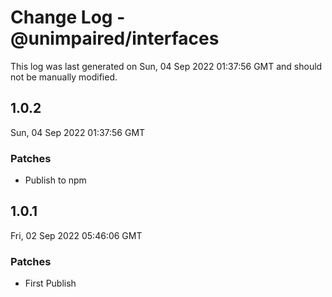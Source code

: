 # Change Log - @unimpaired/interfaces

This log was last generated on Sun, 04 Sep 2022 01:37:56 GMT and should not be manually modified.

## 1.0.2
Sun, 04 Sep 2022 01:37:56 GMT

### Patches

- Publish to npm

## 1.0.1
Fri, 02 Sep 2022 05:46:06 GMT

### Patches

- First Publish

